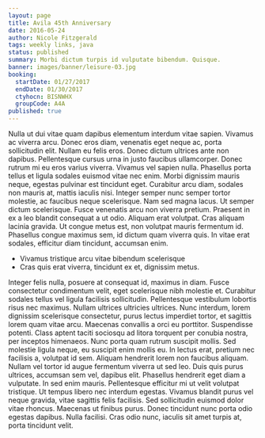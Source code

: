 ```yaml
---
layout: page
title: Avila 45th Anniversary
date: 2016-05-24
author: Nicole Fitzgerald
tags: weekly links, java
status: published
summary: Morbi dictum turpis id vulputate bibendum. Quisque.
banner: images/banner/leisure-03.jpg
booking:
  startDate: 01/27/2017
  endDate: 01/30/2017
  ctyhocn: BISNWHX
  groupCode: A4A
published: true
---
```

Nulla ut dui vitae quam dapibus elementum interdum vitae sapien. Vivamus ac viverra arcu. Donec eros diam, venenatis eget neque ac, porta sollicitudin elit. Nullam eu felis eros. Donec dictum ultrices ante non dapibus. Pellentesque cursus urna in justo faucibus ullamcorper. Donec rutrum mi eu eros varius viverra. Vivamus vel sapien nulla. Phasellus porta tellus et ligula sodales euismod vitae nec enim. Morbi dignissim mauris neque, egestas pulvinar est tincidunt eget. Curabitur arcu diam, sodales non mauris at, mattis iaculis nisi. Integer semper nunc semper tortor molestie, ac faucibus neque scelerisque. Nam sed magna lacus. Ut semper dictum scelerisque.
Fusce venenatis arcu non viverra pretium. Praesent in ex a leo blandit consequat a ut odio. Aliquam erat volutpat. Cras aliquam lacinia gravida. Ut congue metus est, non volutpat mauris fermentum id. Phasellus congue maximus sem, id dictum quam viverra quis. In vitae erat sodales, efficitur diam tincidunt, accumsan enim.

* Vivamus tristique arcu vitae bibendum scelerisque
* Cras quis erat viverra, tincidunt ex et, dignissim metus.

Integer felis nulla, posuere at consequat id, maximus in diam. Fusce consectetur condimentum velit, eget scelerisque nibh molestie et. Curabitur sodales tellus vel ligula facilisis sollicitudin. Pellentesque vestibulum lobortis risus nec maximus. Nullam ultrices ultricies ultrices. Nunc interdum, lorem dignissim scelerisque consectetur, purus lectus imperdiet tortor, et sagittis lorem quam vitae arcu. Maecenas convallis a orci eu porttitor. Suspendisse potenti. Class aptent taciti sociosqu ad litora torquent per conubia nostra, per inceptos himenaeos.
Nunc porta quam rutrum suscipit mollis. Sed molestie ligula neque, eu suscipit enim mollis eu. In lectus erat, pretium nec facilisis a, volutpat id sem. Aliquam hendrerit lorem non faucibus aliquam. Nullam vel tortor id augue fermentum viverra ut sed leo. Duis quis purus ultrices, accumsan sem vel, dapibus elit. Phasellus hendrerit eget diam a vulputate. In sed enim mauris. Pellentesque efficitur mi ut velit volutpat tristique. Ut tempus libero nec interdum egestas. Vivamus blandit purus vel neque gravida, vitae sagittis felis facilisis. Sed sollicitudin euismod dolor vitae rhoncus. Maecenas ut finibus purus. Donec tincidunt nunc porta odio egestas dapibus. Nulla facilisi. Cras odio nunc, iaculis sit amet turpis at, porta tincidunt velit.
